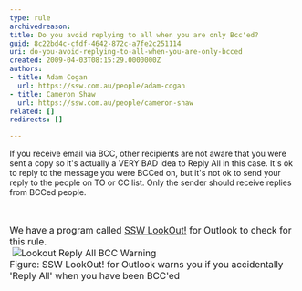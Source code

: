 ```yaml
---
type: rule
archivedreason: 
title: Do you avoid replying to all when you are only Bcc'ed?
guid: 8c22bd4c-cfdf-4642-872c-a7fe2c251114
uri: do-you-avoid-replying-to-all-when-you-are-only-bcced
created: 2009-04-03T08:15:29.0000000Z
authors:
- title: Adam Cogan
  url: https://ssw.com.au/people/adam-cogan
- title: Cameron Shaw
  url: https://ssw.com.au/people/cameron-shaw
related: []
redirects: []

---
```



If you receive email via BCC, other recipients are not aware that you were sent a copy so it's actually a VERY BAD idea to Reply All in this case. It's ok to reply to the message you were BCCed on, but it's not ok to send your reply to the people on TO or CC list. Only the sender should receive replies from BCCed people.

<br><excerpt class='endintro'></excerpt><br>
  <font size="+0" class="ms-rteCustom-YellowBorderBox">We have a program called <a href="http&#58;//www.ssw.com.au/ssw/LookOut/">SSW LookOut!</a> for Outlook to check for this rule.<br>
&#160;<img src="/Communication/RulesToBetterEmail/PublishingImages/LookoutReplyAllBCCwarning.gif" alt="Lookout Reply All BCC Warning" class="ms-rteCustom-ImageArea" /><br>
<font size="+0" class="ms-rteCustom-FigureNormal">Figure&#58; SSW LookOut! for Outlook warns you if you accidentally 'Reply All' when you have been BCC'ed</font> </font>



